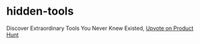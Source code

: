 # hidden-tools
Discover Extraordinary Tools You Never Knew Existed, [Upvote on Product Hunt](https://www.producthunt.com/posts/hidden-tools-e1dcfdf2-28d7-4a9b-9c4f-0423bba16ad9)
